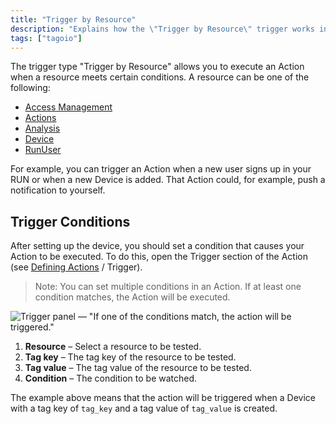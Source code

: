 ```yaml
---
title: "Trigger by Resource"
description: "Explains how the \"Trigger by Resource\" trigger works in TagoIO and how to configure trigger conditions so an Action runs when a resource meets specified criteria."
tags: ["tagoio"]
---
```

The trigger type "Trigger by Resource" allows you to execute an Action when a resource meets certain conditions. A resource can be one of the following:

- [Access Management](/tagoio/security/access-management)
- [Actions](/tagoio/actions/actions)
- [Analysis](/tagoio/analysis/analysis-overview)
- [Device](/tagoio/devices/devices)
- [RunUser](../tagorun/)

For example, you can trigger an Action when a new user signs up in your RUN or when a new Device is added. That Action could, for example, push a notification to yourself.

## Trigger Conditions

After setting up the device, you should set a condition that causes your Action to be executed. To do this, open the Trigger section of the Action (see [Defining Actions](/tagoio/actions/actions) / Trigger).

> Note: You can set multiple conditions in an Action. If at least one condition matches, the Action will be executed.

![Trigger panel — "If one of the conditions match, the action will be triggered."](/docs_imagem/tagoio/trigger-by-resource-2.png)

1. **Resource** – Select a resource to be tested.  
2. **Tag key** – The tag key of the resource to be tested.  
3. **Tag value** – The tag value of the resource to be tested.  
4. **Condition** – The condition to be watched.

The example above means that the action will be triggered when a Device with a tag key of `tag_key` and a tag value of `tag_value` is created.
